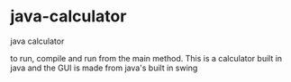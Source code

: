 # java-calculator
java calculator 

to run, compile and run from the main method.
This is a calculator built in java and the GUI is made from java's built in swing 
